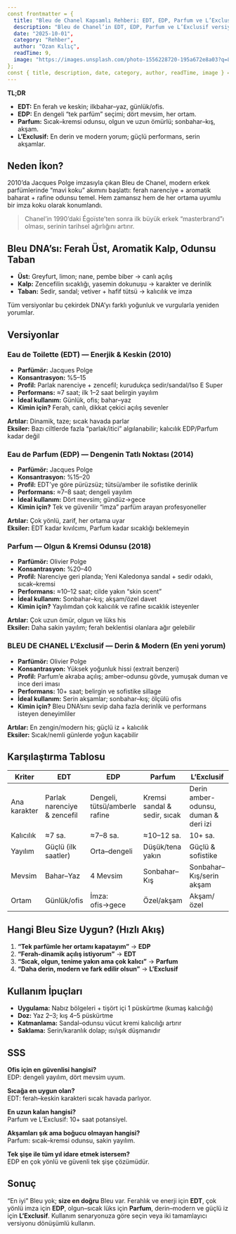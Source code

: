 ```yaml
---
const frontmatter = {
  title: "Bleu de Chanel Kapsamlı Rehberi: EDT, EDP, Parfum ve L’Exclusif",
  description: "Bleu de Chanel’in EDT, EDP, Parfum ve L’Exclusif versiyonlarını koku DNA’sı, performans, mevsim ve kullanım senaryolarıyla karşılaştırdık. Hangisi size uygun?",
  date: "2025-10-01",
  category: "Rehber",
  author: "Ozan Kılıç",
  readTime: 9,
  image: "https://images.unsplash.com/photo-1556228720-195a672e8a03?q=80&w=1600&auto=format&fit=crop"
};
const { title, description, date, category, author, readTime, image } = frontmatter;
---
```


**TL;DR**  
- **EDT:** En ferah ve keskin; ilkbahar–yaz, günlük/ofis.  
- **EDP:** En dengeli “tek parfüm” seçimi; dört mevsim, her ortam.  
- **Parfum:** Sıcak–kremsi odunsu, olgun ve uzun ömürlü; sonbahar–kış, akşam.  
- **L’Exclusif:** En derin ve modern yorum; güçlü performans, serin akşamlar.

## Neden İkon?
2010’da Jacques Polge imzasıyla çıkan Bleu de Chanel, modern erkek parfümlerinde “mavi koku” akımını başlattı: ferah narenciye + aromatik baharat + rafine odunsu temel. Hem zamansız hem de her ortama uyumlu bir imza koku olarak konumlandı.

> Chanel’in 1990’daki Égoïste’ten sonra ilk büyük erkek “masterbrand”ı olması, serinin tarihsel ağırlığını artırır.

## Bleu DNA’sı: Ferah Üst, Aromatik Kalp, Odunsu Taban
- **Üst:** Greyfurt, limon; nane, pembe biber → canlı açılış  
- **Kalp:** Zencefilin sıcaklığı, yasemin dokunuşu → karakter ve derinlik  
- **Taban:** Sedir, sandal; vetiver + hafif tütsü → kalıcılık ve imza

Tüm versiyonlar bu çekirdek DNA’yı farklı yoğunluk ve vurgularla yeniden yorumlar.

## Versiyonlar

### Eau de Toilette (EDT) — Enerjik & Keskin (2010)
- **Parfümör:** Jacques Polge  
- **Konsantrasyon:** %5–15  
- **Profil:** Parlak narenciye + zencefil; kurudukça sedir/sandal/Iso E Super  
- **Performans:** ≈7 saat; ilk 1–2 saat belirgin yayılım  
- **İdeal kullanım:** Günlük, ofis; bahar–yaz  
- **Kimin için?** Ferah, canlı, dikkat çekici açılış sevenler

**Artılar:** Dinamik, taze; sıcak havada parlar  
**Eksiler:** Bazı ciltlerde fazla “parlak/itici” algılanabilir; kalıcılık EDP/Parfum kadar değil

### Eau de Parfum (EDP) — Dengenin Tatlı Noktası (2014)
- **Parfümör:** Jacques Polge  
- **Konsantrasyon:** %15–20  
- **Profil:** EDT’ye göre pürüzsüz; tütsü/amber ile sofistike derinlik  
- **Performans:** ≈7–8 saat; dengeli yayılım  
- **İdeal kullanım:** Dört mevsim; gündüz→gece  
- **Kimin için?** Tek ve güvenilir “imza” parfüm arayan profesyoneller

**Artılar:** Çok yönlü, zarif, her ortama uyar  
**Eksiler:** EDT kadar kıvılcımı, Parfum kadar sıcaklığı beklemeyin

### Parfum — Olgun & Kremsi Odunsu (2018)
- **Parfümör:** Olivier Polge  
- **Konsantrasyon:** %20–40  
- **Profil:** Narenciye geri planda; Yeni Kaledonya sandal + sedir odaklı, sıcak–kremsi  
- **Performans:** ≈10–12 saat; cilde yakın “skin scent”  
- **İdeal kullanım:** Sonbahar–kış; akşam/özel davet  
- **Kimin için?** Yayılımdan çok kalıcılık ve rafine sıcaklık isteyenler

**Artılar:** Çok uzun ömür, olgun ve lüks his  
**Eksiler:** Daha sakin yayılım; ferah beklentisi olanlara ağır gelebilir

### BLEU DE CHANEL L’Exclusif — Derin & Modern (En yeni yorum)
- **Parfümör:** Olivier Polge  
- **Konsantrasyon:** Yüksek yoğunluk hissi (extrait benzeri)  
- **Profil:** Parfum’e akraba açılış; amber–odunsu gövde, yumuşak duman ve ince deri iması  
- **Performans:** 10+ saat; belirgin ve sofistike sillage  
- **İdeal kullanım:** Serin akşamlar; sonbahar–kış; ölçülü ofis  
- **Kimin için?** Bleu DNA’sını sevip daha fazla derinlik ve performans isteyen deneyimliler

**Artılar:** En zengin/modern his; güçlü iz + kalıcılık  
**Eksiler:** Sıcak/nemli günlerde yoğun kaçabilir

## Karşılaştırma Tablosu
| Kriter | EDT | EDP | Parfum | L’Exclusif |
|---|---|---|---|---|
| Ana karakter | Parlak narenciye & zencefil | Dengeli, tütsü/amberle rafine | Kremsi sandal & sedir, sıcak | Derin amber-odunsu, duman & deri izi |
| Kalıcılık | ≈7 sa. | ≈7–8 sa. | ≈10–12 sa. | 10+ sa. |
| Yayılım | Güçlü (ilk saatler) | Orta–dengeli | Düşük/tena yakın | Güçlü & sofistike |
| Mevsim | Bahar–Yaz | 4 Mevsim | Sonbahar–Kış | Sonbahar–Kış/serin akşam |
| Ortam | Günlük/ofis | İmza: ofis→gece | Özel/akşam | Akşam/özel |

## Hangi Bleu Size Uygun? (Hızlı Akış)
1. **“Tek parfümle her ortamı kapatayım”** → **EDP**  
2. **“Ferah-dinamik açılış istiyorum”** → **EDT**  
3. **“Sıcak, olgun, tenime yakın ama çok kalıcı”** → **Parfum**  
4. **“Daha derin, modern ve fark edilir olsun”** → **L’Exclusif**

## Kullanım İpuçları
- **Uygulama:** Nabız bölgeleri + tişört içi 1 püskürtme (kumaş kalıcılığı)  
- **Doz:** Yaz 2–3; kış 4–5 püskürtme  
- **Katmanlama:** Sandal–odunsu vücut kremi kalıcılığı artırır  
- **Saklama:** Serin/karanlık dolap; ısı/ışık düşmanıdır

## SSS
**Ofis için en güvenlisi hangisi?**  
EDP: dengeli yayılım, dört mevsim uyum.

**Sıcağa en uygun olan?**  
EDT: ferah–keskin karakteri sıcak havada parlıyor.

**En uzun kalan hangisi?**  
Parfum ve L’Exclusif: 10+ saat potansiyel.

**Akşamları şık ama boğucu olmayan hangisi?**  
Parfum: sıcak–kremsi odunsu, sakin yayılım.

**Tek şişe ile tüm yıl idare etmek istersem?**  
EDP en çok yönlü ve güvenli tek şişe çözümüdür.

## Sonuç
“En iyi” Bleu yok; **size en doğru** Bleu var. Ferahlık ve enerji için **EDT**, çok yönlü imza için **EDP**, olgun–sıcak lüks için **Parfum**, derin–modern ve güçlü iz için **L’Exclusif**. Kullanım senaryonuza göre seçin veya iki tamamlayıcı versiyonu dönüşümlü kullanın.

